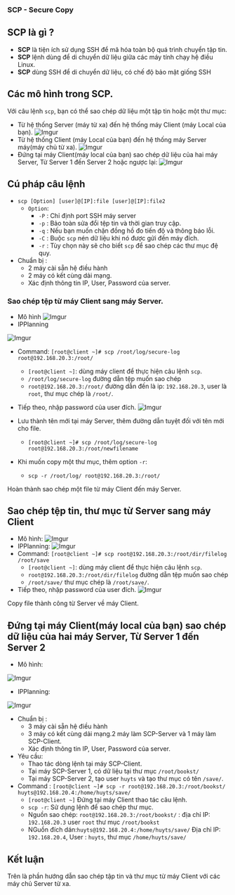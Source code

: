 <h3>SCP - Secure Copy

## SCP là gì ?
* **SCP** là tiện ích sử dụng SSH để mã hóa toàn bộ quá trình chuyển tập tin.
* **SCP** lệnh dùng để di chuyển dữ liệu giữa các máy tính chạy hệ điều Linux.
* **SCP** dùng SSH để di chuyển dữ liệu, có chế độ bảo mật giống SSH
## Các mô hình trong SCP.
Với câu lệnh `scp`, bạn có thể sao chép dữ liệu một tập tin hoặc một thư mục:
* Từ hệ thống Server (máy từ xa) đến hệ thống máy Client (máy Local của bạn).
![Imgur](https://i.imgur.com/gChdzv0.png)
* Từ hệ thống Client (máy Local của bạn) đến hệ thống máy Server máy(máy chủ từ xa).
![Imgur](https://i.imgur.com/BhjN8Nh.png)
* Đứng tại máy Client(máy local của bạn) sao chép dữ liệu của hai máy Server, Từ Server 1 đến Server 2 hoặc ngược lại:
![Imgur](https://i.imgur.com/a3CaA0B.png)
## Cú pháp câu lệnh
* `scp [Option] [user]@[IP]:file [user]@[IP]:file2`
    * `Option`: 
        * `-P` : Chỉ định port SSH máy server 
        * `-p` : Bảo toàn sửa đổi tệp tin và thời gian truy cập.
        * `-q` : Nếu bạn muốn chặn đồng hồ đo tiến độ và thông báo lỗi.
        * `-C` : Buộc `scp` nén dữ liệu khi nó được gửi đến máy đích.
        * `-r` : Tùy chọn này sẽ cho biết `scp` để sao chép các thư mục đệ quy.
* Chuẩn bị :
    * 2 máy cài sẵn hệ điều hành
    * 2 máy có kết cùng dải mạng.
    * Xác định thông tin IP, User, Password của server.
### Sao chép tệp từ máy Client sang máy Server.
* Mô hình
![Imgur](https://i.imgur.com/BhjN8Nh.png)
* IPPlanning

![Imgur](https://i.imgur.com/ksYst8v.png)
* Command: `[root@client ~]# scp /root/log/secure-log root@192.168.20.3:/root/`
    * `[root@client ~]`: dùng máy client để thực hiện câu lệnh `scp`.
    * `/root/log/secure-log` đường dẫn tệp muốn sao chép
    * `root@192.168.20.3:/root/` đường dẫn đến là ip: `192.168.20.3`, user là `root`, thư mục chép là `/root/`.
* Tiếp theo, nhập password của user đích.
![Imgur](https://i.imgur.com/yh33WiR.png)

* Lưu thành tên mới tại máy Server, thêm đường dẫn tuyệt đối với tên mới cho file.
    * `[root@client ~]# scp /root/log/secure-log root@192.168.20.3:/root/newfilename`
* Khi muốn copy một thư mục, thêm option `-r`:
    * `scp -r /root/log/ root@192.168.20.3:/root/`

Hoàn thành sao chép một file từ máy Client đến máy Server.
## Sao chép tệp tin, thư mục từ Server sang máy Client
* Mô hình:
![Imgur](https://i.imgur.com/gChdzv0.png)
* IPPlanning:
![Imgur](https://i.imgur.com/ksYst8v.png)
* Command: `[root@client ~]# scp root@192.168.20.3:/root/dir/filelog /root/save`
    * `[root@client ~]`: dùng máy client để thực hiện câu lệnh `scp`.
    * `root@192.168.20.3:/root/dir/filelog` đường dẫn tệp muốn sao chép
    * `/root/save/` thư mục chép là `/root/save/`.
* Tiếp theo, nhập password của user đích.
![Imgur](https://i.imgur.com/MoeIkPn.png)

Copy file thành công từ Server về máy Client.
## Đứng tại máy Client(máy local của bạn) sao chép dữ liệu của hai máy Server, Từ Server 1 đến Server 2
* Mô hình:

![Imgur](https://i.imgur.com/0kYIm6w.png)

* IPPlanning:

![Imgur](https://i.imgur.com/XQOvZsk.png)

* Chuẩn bị :
    * 3 máy cài sẵn hệ điều hành
    * 3 máy có kết cùng dải mạng.2 máy làm SCP-Server và 1 máy làm SCP-Client.
    * Xác định thông tin IP, User, Password của server.
* Yêu cầu:
    * Thao tác dòng lệnh tại máy SCP-Client.
    * Tại máy SCP-Server 1, có dữ liệu tại thư mục `/root/bookst/`
    * Tại máy SCP-Server 2, tạo user `huyts` và tạo thư mục có tên `/save/`.
* Command : `[root@client ~]# scp -r root@192.168.20.3:/root/bookst/ huyts@192.168.20.4:/home/huyts/save/`
    * `[root@client ~]` Đứng tại máy Client thao tác câu lệnh.
    * `scp -r`: Sử dụng lệnh để sao chép thư mục.
    * Nguồn sao chép: `root@192.168.20.3:/root/bookst/` : địa chỉ IP: `192.168.20.3` user `root` thư mục `/root/bookst`
    * NGuồn đích dán:`huyts@192.168.20.4:/home/huyts/save/` Địa chỉ IP: `192.168.20.4`, User : `huyts`, thư mục `/home/huyts/save/`

## Kết luận
Trên là phần hướng dẫn sao chép tập tin và thư mục từ máy Client với các máy chủ Server từ xa.